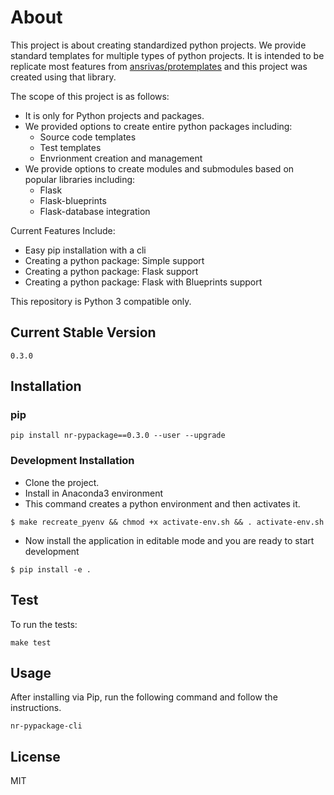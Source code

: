 # About
This project is about creating standardized python projects. We provide standard templates for multiple types of python projects. It is intended to be replicate most features from [ansrivas/protemplates](https://github.com/ansrivas/protemplates) and this project was created using that library.

The scope of this project is as follows:
  * It is only for Python projects and packages.
  * We provided options to create entire python packages including:
    * Source code templates
    * Test templates
    * Envrionment creation and management
  * We provide options to create modules and submodules based on popular libraries including:
    * Flask
    * Flask-blueprints
    * Flask-database integration


Current Features Include:
  * Easy pip installation with a cli
  * Creating a python package: Simple support
  * Creating a python package: Flask support
  * Creating a python package: Flask with Blueprints support

This repository is Python 3 compatible only.

## Current Stable Version
```
0.3.0
```

## Installation
### pip
```
pip install nr-pypackage==0.3.0 --user --upgrade
```

### Development Installation
* Clone the project.
* Install in Anaconda3 environment
* This command creates a python environment and then activates it.
```
$ make recreate_pyenv && chmod +x activate-env.sh && . activate-env.sh
```
* Now install the application in editable mode and you are ready to start development
```
$ pip install -e .
```

## Test
To run the tests:
```
make test
```

## Usage
After installing via Pip, run the following command and follow the instructions.
```
nr-pypackage-cli
```

## License
MIT
